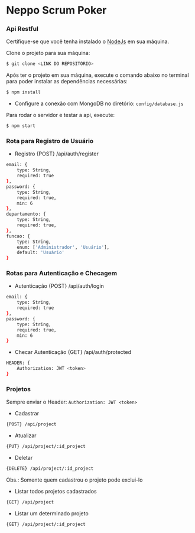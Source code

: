 Neppo Scrum Poker
=====================

### Api Restful

Certifique-se que você tenha instalado o [NodeJs](https://nodejs.org/en/download/) em sua máquina.

Clone o projeto para sua máquina:
```bash
$ git clone <LINK DO REPOSITÓRIO>
```

Após ter o projeto em sua máquina, execute o comando abaixo no terminal para poder instalar as dependências necessárias:
```bash
$ npm install
```

- Configure a conexão com MongoDB no diretório: `config/database.js`

Para rodar o servidor e testar a api, execute:
```bash
$ npm start
```

### Rota para Registro de Usuário

- Registro
{POST} /api/auth/register
```bash
email: {
    type: String,
    required: true
},
password: {
    type: String,
    required: true,
    min: 6
},
departamento: {
    type: String,
    required: true,
},
funcao: {
    type: String,
    enum: ['Administrador', 'Usuário'],
    default: 'Usuário'
}
```

### Rotas para Autenticação e Checagem

- Autenticação
{POST} /api/auth/login
```bash
email: {
    type: String,
    required: true
},
password: {
    type: String,
    required: true,
    min: 6
}
```

- Checar Autenticação
{GET} /api/auth/protected
```bash
HEADER: {
    Authorization: JWT <token>
}
```

### Projetos

Sempre enviar o Header: `Authorization: JWT <token>`

- Cadastrar
```bash
{POST} /api/project
```

- Atualizar
```bash
{PUT} /api/project/:id_project
```

- Deletar
```bash
{DELETE} /api/project/:id_project
```

Obs.: Somente quem cadastrou o projeto pode exclui-lo

- Listar todos projetos cadastrados
```bash
{GET} /api/project
```

- Listar um determinado projeto
```bash
{GET} /api/project/:id_project
```
